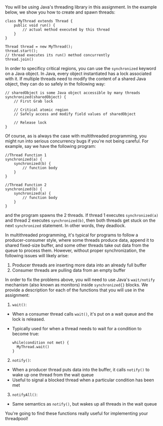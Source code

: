 You will be using Java's threading library in this assignment. In the example below, we show you how to create and spawn threads:

    class MyThread extends Thread { 
        public void run() { 
            // actual method executed by this thread 
        } 
    }
    
    Thread thread = new MyThread(); 
    thread.start();  
    // thread executes its run() method concurrently 
    thread.join()
    
In order to specificy critical regions, you can use the `synchronized` keyword on a Java object. In Java, every object instantiated has a lock associated with it. If multiple threads need to modify the content of a shared Java object, they can do so safely in the following way:

    // sharedObject is some Java object accessible by many threads
    synchronized(sharedObject) {   
        // First Grab lock
        
        // Critical atomic region
        // Safely access and modify field values of sharedObject 
     
        // Release lock
    } 

Of course, as is always the case with multithreaded programming, you might run into serious concurrency bugs if you're not being careful. For example, say we have the following program: 
    
    //Thread Function 1
    synchronized(a) {
        synchronized(b) {
            // function body
        }
    }
   
    //Thread Function 2
    synchronized(b) {
        synchronized(a) {
            // function body
        }
    }
     
and the program spawns the 2 threads. If thread 1 executes `synchronized(a)` and thread 2 executes `synchronized(b)`, then both threads get stuck on the next `synchronized` statement. In other words, they deadlock. 


In multithreaded programming, it's typical for programs to follow a producer-consumer style, where some threads produce data, append it to shared
fixed-size buffer, and some other threads take out data from the queue to process them. However, without proper synchronization, the following issues 
will likely arise: 

  1. Producer threads are inserting more data into an already full buffer
  2. Consumer threads are pulling data from an empty buffer
  

In order to fix the problems above, you will need to use Java's `wait/notify` mechanism (also known as monitors) inside `synchronized{}` blocks. We provide a description for each
  of the functions that you will use in the assignment: 
  
1. `wait()`:

- When a consumer thread calls `wait()`, it's put on a wait queue and the lock is released. 
- Typically used for when a thread needs to wait for a condition to become true: 
      
      while(condition not met) {
        MyThread.wait()
      }

2. `notify()`:
 - When a producer thread puts data into the buffer, it calls `notify()` to wake up one thread from the wait queue
 - Useful to signal a blocked thread when a particular condition has been met 
 
3. `notifyAll()`:
 - Same semantics as `notify()`, but wakes up all threads in the wait queue
 
You're going to find these functions really useful for implementing your threadpool!

